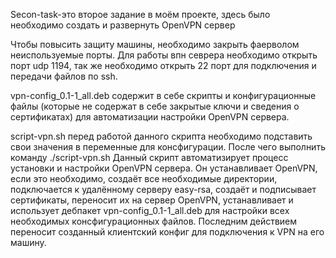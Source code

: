 Secon-task-это второе задание в моём проекте, здесь было необходимо создать и развернуть OpenVPN сервер 

Чтобы повысить защиту машины, необходимо закрыть фаерволом неиспользуемые порты. Для работы впн севрера необходимо открыть порт udp  1194, так же необходимо открыть 22 порт для подключения и передачи файлов по ssh.

vpn-config_0.1-1_all.deb содержит в себе скрипты и конфигурационные файлы (которые не содержат в себе закрытые ключи и сведения о сертификатах) для автоматизации настройки OpenVPN сервера.

script-vpn.sh перед работой данного скрипта необходимо подставить свои значения в переменные для консфигурации. После чего выполнить команду ./script-vpn.sh
Данный скрипт автоматизирует процесс установки и настройки OpenVPN сервера. Он устанавливает OpenVPN, если это необходимо, создаёт все необходимые директории, подключается к удалённому серверу easy-rsa, создаёт и подписывает сертификаты, переносит их на сервер OpenVPN, устанавливает и использует дебпакет vpn-config_0.1-1_all.deb для настройки всех необходимых консфигурационных файлов.
Последним действием переносит созданный клиентский конфиг для подключения к VPN на его машину.